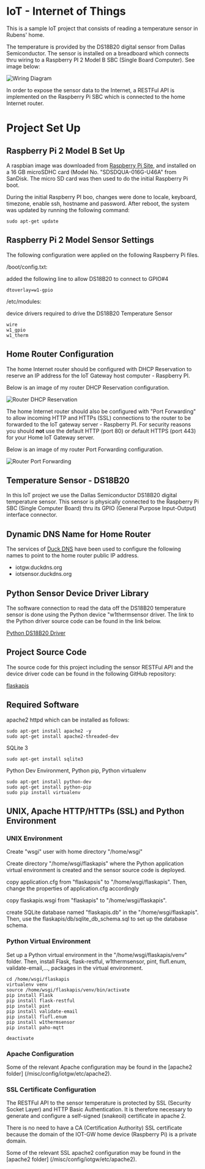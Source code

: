 # IoT - Internet of Things

This is a sample IoT project that consists of reading a temperature sensor
in Rubens' home.

The temperature is provided by the DS18B20 digital sensor from Dallas
Semiconductor.  The sensor is installed on a breadboard which connects thru
wiring to a Raspberry PI 2 Model B SBC (Single Board Computer). See image
below:

![Wiring Diagram](images/wiring.jpg)

In order to expose the sensor data to the Internet, a RESTFul API is
implemented on the Raspberry Pi SBC which is connected to the home Internet
router.

# Project Set Up

## Raspberry Pi 2 Model B Set Up

A raspbian image was downloaded from
[Raspberry Pi Site](http://www.raspberrypi.org/downloads/), and installed on
a 16 GB microSDHC card (Model No. "SDSDQUA-016G-U46A" from SanDisk.  The micro
SD card was then used to do the initial Raspberry Pi boot.

During the initial Raspberry PI boo, changes were done to locale, keyboard,
timezone, enable ssh, hostname and password.  After reboot, the system was
updated by running the following command:

    sudo apt-get update


## Raspberry Pi 2 Model Sensor Settings

The following configuration were applied on the following Raspberry Pi files.

/boot/config.txt:

added the following line to allow DS18B20 to connect to GPIO#4

    dtoverlay=w1-gpio

/etc/modules:

device drivers required to drive the DS18B20 Temperature Sensor

    wire
    w1_gpio
    w1_therm


## Home Router Configuration

The home Internet router should be configured with DHCP Reservation to reserve
an IP address for the IoT Gateway host computer - Raspberry PI.

Below is an image of my router DHCP Reservation configuration.


![Router DHCP Reservation](images/dhcp_reservation.png)

The home Internet router should also be configured with "Port Forwarding" to
allow incoming HTTP and HTTPs (SSL) connections to the router to be forwarded
to the IoT gateway server - Raspberry PI.  For security reasons you should
**not** use the default HTTP (port 80) or default HTTPS (port 443) for your
Home IoT Gateway server.

Below is an image of my router Port Forwarding configuration.

![Router Port Forwarding](images/port_forwarding.png)

## Temperature Sensor - DS18B20

In this IoT project we use the Dallas Semiconductor DS18B20 digital temperature
sensor.  This sensor is physically connected to the Raspberry Pi SBC (Single
Computer Board) thru its GPIO (General Purpose Input-Output) interface
connector.

## Dynamic DNS Name for Home Router

The services of [Duck DNS](http://www.duckdns.org/) have been used to configure
the following names to point to the home router public IP address.

* iotgw.duckdns.org
* iotsensor.duckdns.org

## Python Sensor Device Driver Library

The software connection to read the data off the DS18B20 temperature sensor is
done using the Python device "w1thermsensor driver.  The link to the Python
driver source code can be found in the link below.

[Python DS18B20 Driver](https://github.com/timofurrer/w1thermsensor)

## Project Source Code

The source code for this project including the sensor RESTFul API and the
device driver code can be found in the following GitHub repository:

[flaskapis](https://github.com/rubensgomes/flaskapis)

## Required Software

apache2 httpd which can be installed as follows:

    sudo apt-get install apache2 -y
    sudo apt-get install apache2-threaded-dev

SQLite 3

    sudo apt-get install sqlite3

Python Dev Environment, Python pip, Python virtualenv

    sudo apt-get install python-dev
    sudo apt-get install python-pip
    sudo pip install virtualenv

## UNIX, Apache HTTP/HTTPs (SSL) and Python Environment

### UNIX Environment

Create "wsgi" user with home directory "/home/wsgi"

Create directory "/home/wsgi/flaskapis" where the Python application virtual
environment is created and the sensor source code is deployed.

copy application.cfg from "flaskapsis" to "/home/wsgi/flaskapis".  Then,
change the properties of application.cfg accordingly

copy flaskapis.wsgi from "flaskapis" to "/home/wsgi/flaskapis".

create SQLite database named "flaskapis.db" in the "/home/wsgi/flaskapis".
Then, use the flaskapis/db/sqlite_db_schema.sql to set up the database schema.

### Python Virtual Environment

Set up a Python virtual environment in the "/home/wsgi/flaskapis/venv" folder.
Then, install Flask, flask-restful, w1thermsensor, pint, flufl.enum,
validate-email,..., packages in the virtual environment.

    cd /home/wsgi/flaskapis
    virtualenv venv
    source /home/wsgi/flaskapis/venv/bin/activate
    pip install Flask
    pip install flask-restful
    pip install pint
    pip install validate-email
    pip install flufl.enum
    pip install w1thermsensor
    pip install paho-mqtt

    deactivate

### Apache Configuration

Some of the relevant Apache configuration may be found in the
[apache2 folder] (/misc/config/iotgw/etc/apache2).

### SSL Certificate Configuration

The RESTFul API to the sensor temperature is protected by SSL (Security Socket
Layer) and HTTP Basic Authentication.  It is therefore necessary to generate and
configure a self-signed (snakeoil) certificate in apache 2.

There is no need to have a CA (Certification Authority) SSL certificate because
the domain of the IOT-GW home device (Raspberry Pi) is a private domain.

Some of the relevant SSL apache2 configuration may be found in the
[apache2 folder] (/misc/config/iotgw/etc/apache2).



